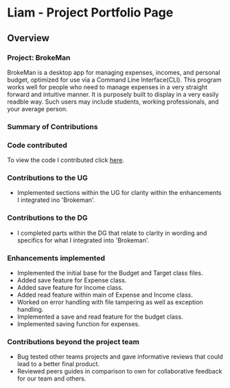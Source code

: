 # Liam - Project Portfolio Page

## Overview

### Project: BrokeMan

BrokeMan is a desktop app for managing expenses, incomes, and personal budget, optimized for use via a Command Line Interface(CLI). 
This program works well for people who need to manage expenses in a very straight forward and intuitive manner.
It is purposely built to display in a very easily readble way.
Such users may include students, working professionals, and your average person. 


### Summary of Contributions

### Code contributed

To view the code I contributed click [here](https://nus-cs2113-ay2223s2.github.io/tp-dashboard/?search=&sort=groupTitle&sortWithin=title&timeframe=commit&mergegroup=&groupSelect=groupByRepos&breakdown=true&checkedFileTypes=docs~functional-code~test-code~other&since=2023-02-17&tabOpen=true&tabType=zoom&zFR=false&zA=SpeciLiam&zR=AY2223S2-CS2113-F13-2%2Ftp%5Bmaster%5D&zACS=154.9639945652174&zS=2023-02-17&zFS=&zU=2023-04-08&zMG=false&zFTF=commit&zFGS=groupByRepos).

### Contributions to the UG

- Implemented sections within the UG for clarity within the enhancements I integrated ino 'Brokeman'.

### Contributions to the DG

- I completed parts within the DG that relate to clarity in wording and specifics for what I integrated into 'Brokeman'.

### Enhancements implemented

- Implemented the initial base for the Budget and Target class files.
- Added save feature for Expense class.
- Added save feature for Income class.
- Added read feature within main of Expense and Income class.
- Worked on error handling with file tampering as well as exception handling.
- Implemented a save and read feature for the budget class.
- Implemented saving function for expenses.

### Contributions beyond the project team
- Bug tested other teams projects and gave informative reviews that could lead to a better final product.
- Reviewed peers guides in comparison to own for collaborative feedback for our team and others.